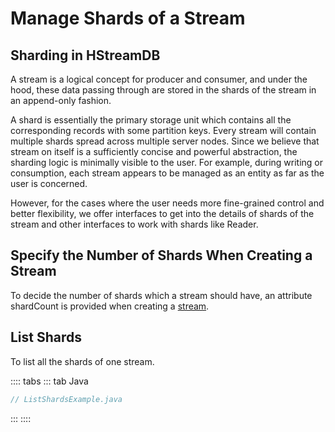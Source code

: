 # Manage Shards of a Stream

## Sharding in HStreamDB

A stream is a logical concept for producer and consumer, and under the hood,
these data passing through are stored in the shards of the stream in an
append-only fashion.

A shard is essentially the primary storage unit which contains all the
corresponding records with some partition keys. Every stream will contain
multiple shards spread across multiple server nodes. Since we believe that
stream on itself is a sufficiently concise and powerful abstraction, the
sharding logic is minimally visible to the user. For example, during writing or
consumption, each stream appears to be managed as an entity as far as the user
is concerned.

However, for the cases where the user needs more fine-grained control and better
flexibility, we offer interfaces to get into the details of shards of the stream
and other interfaces to work with shards like Reader.

## Specify the Number of Shards When Creating a Stream

To decide the number of shards which a stream should have, an attribute
shardCount is provided when creating a
[stream](./stream.md#attributes-of-a-stream).

## List Shards

To list all the shards of one stream.

:::: tabs ::: tab Java

```java
// ListShardsExample.java
```

::: ::::
